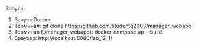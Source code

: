 Запуск:

1. Запуск Docker
2. Терминал: git clone https://github.com/studentq2003/manager_webapp
3. Терминал (./manager_webapp): docker-compose up --build
4. Браузер: http://localhost:8080/lab_12-1/
